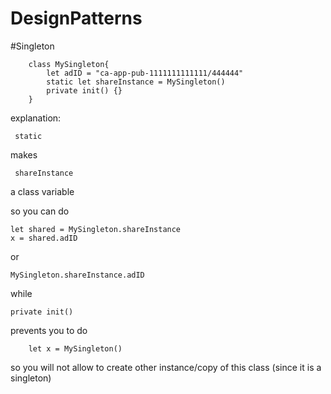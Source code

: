 # DesignPatterns

#Singleton

        class MySingleton{
            let adID = "ca-app-pub-1111111111111/444444"
            static let shareInstance = MySingleton()
            private init() {}
        }
        
explanation:
     
     static
makes 
     
     shareInstance
a class variable 
  
so you can do 
    
    let shared = MySingleton.shareInstance
    x = shared.adID
    
or

    MySingleton.shareInstance.adID
    
while     
    
    private init()

prevents you to do

        let x = MySingleton()
so you will not allow to create other instance/copy of this class (since it is a singleton)
